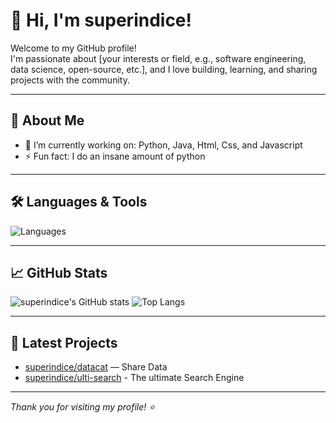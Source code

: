 # 👋 Hi, I'm superindice!

Welcome to my GitHub profile!  
I'm passionate about [your interests or field, e.g., software engineering, data science, open-source, etc.], and I love building, learning, and sharing projects with the community.

---

## 🚀 About Me

- 🌱 I’m currently working on: Python, Java, Html, Css, and Javascript
- ⚡ Fun fact: I do an insane amount of python

---

## 🛠️ Languages & Tools

![Languages](https://skillicons.dev/icons?i=python,js,css,html,java,cpp,bash,powershell&theme=light)  
<!-- Add or remove icons as needed; see all at https://skillicons.dev -->

---

## 📈 GitHub Stats

![superindice's GitHub stats](https://github-readme-stats.vercel.app/api?username=superindice&show_icons=true&hide_title=true&hide_rank=false)
![Top Langs](https://github-readme-stats.vercel.app/api/top-langs/?username=superindice&layout=compact)

---

## 🌱 Latest Projects

- [superindice/datacat](https://github.com/superindice/datacat) — Share Data
- [superindice/ulti-search](https://github.com/superindice/ultisearch) - The ultimate Search Engine


---

_Thank you for visiting my profile! ⭐️_
